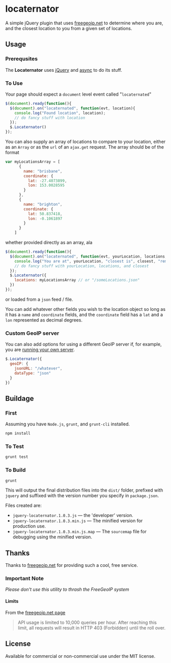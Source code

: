 locaternator
============

A simple jQuery plugin that uses [freegeoip.net](http://freegeoip.net) to determine where you are, and the closest location to you from a given set of locations.

## Usage

### Prerequsites

The **Locaternator** uses [jQuery](https://jquery.com) and [async](https://github.com/caolan/async) to do its stuff.

### To Use

Your page should expect a `document` level event called "`locaternated`"

```javascript
$(document).ready(function(){
  $(document).on("locaternated", function(evt, location){
    console.log("Found location", location);
    // do fancy stuff with location
  });
  $.Locaternator()
});
```

You can also supply an array of locations to compare to your location, either as an `Array` or as the
`url` of an `ajax.get` request.  The array should be of the format

```javascript
var myLocationsArray = [
      {
        name: "brisbane",
        coordinate: {
          lat: -27.4073899,
          lon: 153.0028595
        }
      },
      {
        name: "brighton",
        coordinate: {
          lat: 50.837418,
          lon: -0.1061897
        }
      }
    ]
```

whether provided directly as an array, ala

```javascript
$(document).ready(function(){
  $(document).on("locaternated", function(evt, yourLocation, locations, closest){
    console.log("You are at", yourLocation, "closest is", closest, "remaining locations sorted by distance", locations);
    // do fancy stuff with yourLocation, locations, and closest
  });
  $.Locaternator({
    locations: myLocationsArray // or "/someLocations.json"
  })
});
```
or loaded from a `json` feed / file.

You can add whatever other fields you wish to the location object so long as it has a `name` and `coordinate` fields,
and the `coordinate` field has a `lat` and a `lon` represented as decimal degrees.

### Custom GeoIP server

You can also add options for using a different GeoIP server if, for example, you are
[running your own server](https://github.com/fiorix/freegeoip).

```javascript
$.Locaternator({
  geoIP: {
    jsonURL: "/whatever",
    dataType: "json"
  }
})
```

## Buildage

### First

Assuming you have `Node.js`, `grunt`, and `grunt-cli` installed.

```bash
npm install
```

### To Test

```bash
grunt test
```

### To Build

```bash
grunt
```

This will output the final distribution files into the `dist/` folder, prefixed with `jquery` and suffixed with the version number you specify in `package.json`.

Files created are:

* `jquery-locaternator.1.0.3.js` — the 'developer' version.
* `jquery-locaternator.1.0.3.min.js` — The minified version for production use.
* `jquery-locaternator.1.0.3.min.js.map` — The `sourcemap` file for debugging using the minified version.

## Thanks

Thanks to [freegeoip.net](http://freegeoip.net) for providing such a cool, free service.

### Important Note

*Please don't use this utility to thrash the FreeGeoIP system*

#### Limits

From the [freegeoip.net page](http://freegeoip.net)

> API usage is limited to 10,000 queries per hour.
> After reaching this limit, all requests will result
> in HTTP 403 (Forbidden) until the roll over.

## License

Available for commercial or non-commercial use under the MIT license.
